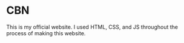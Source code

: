 # CBN

This is my official website. I used HTML, CSS, and JS throughout the process of making this website. 
